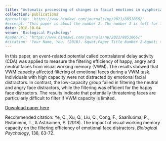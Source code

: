 ```yaml
---
title: "Automatic processing of changes in facial emotions in dysphoria: A magnetoencephalography study"
collection: publications
#permalink: 'https://www.hindawi.com/journals/np/2021/8851066/'
#excerpt: 'This paper is about the number 2. The number 3 is left for future work.'
date: 2018-10-04
venue: 'Biological Psychology'
#paperurl: "https://www.hindawi.com/journals/np/2021/8851066/"
#citation: 'Your Name, You. (2010). &quot;Paper Title Number 2.&quot; <i>Journal 1</i>. 1(2).'
---
```

In this paper, an event-related potential called contralateral delay activity (CDA) was applied to measure the filtering efficiency of happy, angry and neutral faces from visual working memory (VWM). The results showed that VWM capacity affected filtering of emotional faces during a VWM task. Individuals with high capacity were not distracted by emotional facial distractors. In contrast, the low-capacity group failed in filtering the neutral and angry face distractors, while the filtering was efficient for the happy face distractors. The results indicate that potentially threatening faces are particularly difficult to filter if VWM capacity is limited.

[Download paper here](https://doi.org/10.1016/j.biopsycho.2018.08.009)

Recommended citation: Ye, C., Xu, Q., Liu, Q., Cong, F., Saariluoma, P., Ristaniemi, T., & Astikainen, P. (2018). The impact of visual working memory capacity on the filtering efficiency of emotional face distractors. <i>Biological Psychology</i>, 138, 63-72. 
